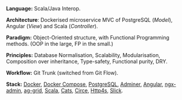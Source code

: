 **Language:** Scala/Java Interop.

**Architecture**: Dockerised microservice MVC of PostgreSQL (*Model*), Angular (*View*) and Scala (*Controller*).

**Paradigm:** Object-Oriented structure, with Functional Programming methods. (OOP in the large, FP in the small.)

**Principles:** Database Normalisation, Scalability, Modularisation, Composition over inheritance, Type-safety, Functional purity, DRY.

**Workflow:** Git Trunk (switched from Git Flow).

**Stack:** [Docker](https://www.docker.com/), [Docker Compose](https://docs.docker.com/compose/), [PostgreSQL](https://www.postgresql.org/), [Adminer](https://www.adminer.org/), [Angular](https://angular.io/), [ngx-admin](https://akveo.github.io/ngx-admin/), [ag-grid](https://www.ag-grid.com/), [Scala](https://www.scala-lang.org/), [Cats](https://typelevel.org/cats/), [Circe](https://circe.github.io/circe/), [Http4s](https://http4s.org/), [Slick](http://scala-slick.org/).
